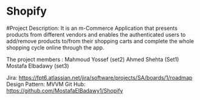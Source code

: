 # Shopify
#Project Description:
It is an m-Commerce Application that presents products from different vendors and enables the authenticated users to add/remove products to/from their shopping carts and complete the whole shopping cycle online through the app.

The project members :
Mahmoud Yossef (set2)
Ahmed Shehta (Set1)
Mostafa Elbadawy (set3)

Jira: https://fpt6.atlassian.net/jira/software/projects/SA/boards/1/roadmap
Design Pattern: MVVM
Git Hub: https://github.com/MostafaElBadawy1/Shopify
